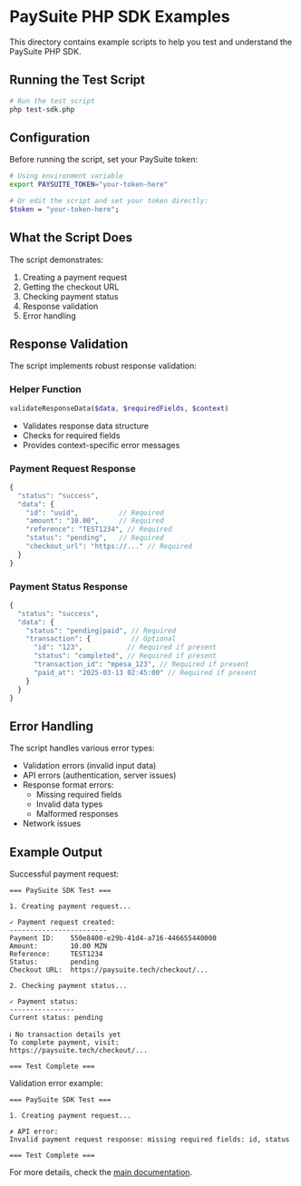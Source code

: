 # PaySuite PHP SDK Examples

This directory contains example scripts to help you test and understand the PaySuite PHP SDK.

## Running the Test Script

```bash
# Run the test script
php test-sdk.php
```

## Configuration

Before running the script, set your PaySuite token:

```bash
# Using environment variable
export PAYSUITE_TOKEN="your-token-here"

# Or edit the script and set your token directly:
$token = "your-token-here";
```

## What the Script Does

The script demonstrates:
1. Creating a payment request
2. Getting the checkout URL
3. Checking payment status
4. Response validation
5. Error handling

## Response Validation

The script implements robust response validation:

### Helper Function
```php
validateResponseData($data, $requiredFields, $context)
```
- Validates response data structure
- Checks for required fields
- Provides context-specific error messages

### Payment Request Response
```php
{
  "status": "success",
  "data": {
    "id": "uuid",          // Required
    "amount": "10.00",     // Required
    "reference": "TEST1234", // Required
    "status": "pending",   // Required
    "checkout_url": "https://..." // Required
  }
}
```

### Payment Status Response
```php
{
  "status": "success",
  "data": {
    "status": "pending|paid", // Required
    "transaction": {          // Optional
      "id": "123",           // Required if present
      "status": "completed", // Required if present
      "transaction_id": "mpesa_123", // Required if present
      "paid_at": "2025-03-13 02:45:00" // Required if present
    }
  }
}
```

## Error Handling

The script handles various error types:
- Validation errors (invalid input data)
- API errors (authentication, server issues)
- Response format errors:
  - Missing required fields
  - Invalid data types
  - Malformed responses
- Network issues

## Example Output

Successful payment request:
```
=== PaySuite SDK Test ===

1. Creating payment request...

✓ Payment request created:
------------------------
Payment ID:    550e8400-e29b-41d4-a716-446655440000
Amount:        10.00 MZN
Reference:     TEST1234
Status:        pending
Checkout URL:  https://paysuite.tech/checkout/...

2. Checking payment status...

✓ Payment status:
----------------
Current status: pending

ℹ No transaction details yet
To complete payment, visit:
https://paysuite.tech/checkout/...

=== Test Complete ===
```

Validation error example:
```
=== PaySuite SDK Test ===

1. Creating payment request...

✗ API error:
Invalid payment request response: missing required fields: id, status

=== Test Complete ===
```

For more details, check the [main documentation](../README.md).
